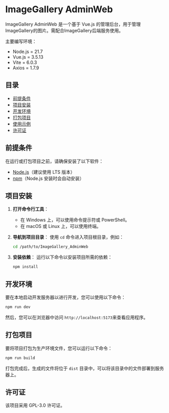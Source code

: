 # ImageGallery AdminWeb

ImageGallery AdminWeb 是一个基于 Vue.js 的管理后台，用于管理ImageGallery的图片。需配合ImageGallery后端服务使用。

主要编写环境：

- Node.js = 21.7
- Vue.js = 3.5.13
- Vite = 6.0.3
- Axios = 1.7.9


## 目录

- [前提条件](#前提条件)
- [项目安装](#项目安装)
- [开发环境](#开发环境)
- [打包项目](#打包项目)
- [使用示例](#使用示例)
- [许可证](#许可证)

## 前提条件

在运行或打包项目之前，请确保安装了以下软件：

- [Node.js](https://nodejs.org/)（建议使用 LTS 版本）
- [npm](https://www.npmjs.com/)（Node.js 安装时会自动安装）

## 项目安装

1. **打开命令行工具**：
   - 在 Windows 上，可以使用命令提示符或 PowerShell。
   - 在 macOS 或 Linux 上，可以使用终端。

2. **导航到项目目录**：
   使用 `cd` 命令进入项目根目录，例如：
   ```bash
   cd /path/to/ImageGallery_AdminWeb
   ```

3. **安装依赖**：
   运行以下命令以安装项目所需的依赖：
   ```bash
   npm install
   ```

## 开发环境

要在本地启动开发服务器以进行开发，您可以使用以下命令：
```bash
npm run dev
```
然后，您可以在浏览器中访问 `http://localhost:5173`来查看应用程序。

## 打包项目

要将项目打包为生产环境文件，您可以运行以下命令：
```bash
npm run build
```
打包完成后，生成的文件将位于 `dist` 目录中，可以将该目录中的文件部署到服务器上。

## 许可证

该项目采用 GPL-3.0 许可证。